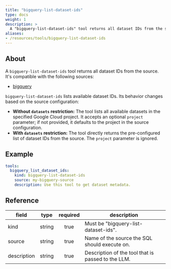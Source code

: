 ```yaml
---
title: "bigquery-list-dataset-ids"
type: docs
weight: 1
description: >
  A "bigquery-list-dataset-ids" tool returns all dataset IDs from the source.
aliases:
- /resources/tools/bigquery-list-dataset-ids
---
```


## About

A `bigquery-list-dataset-ids` tool returns all dataset IDs from the source.
It's compatible with the following sources:

- [bigquery](../../sources/bigquery.md)

`bigquery-list-dataset-ids` lists available dataset IDs. Its behavior changes
based on the source configuration:

- **Without `datasets` restriction:** The tool lists all available datasets in
  the specified Google Cloud project. It accepts an optional `project`
  parameter; if not provided, it defaults to the project in the source
  configuration.
- **With `datasets` restriction:** The tool directly returns the pre-configured
  list of dataset IDs from the source. The `project` parameter is ignored.

## Example

```yaml
tools:
  bigquery_list_dataset_ids:
    kind: bigquery-list-dataset-ids
    source: my-bigquery-source
    description: Use this tool to get dataset metadata.
```

## Reference

| **field**   |                  **type**                  | **required** | **description**                                                                                  |
|-------------|:------------------------------------------:|:------------:|--------------------------------------------------------------------------------------------------|
| kind        |                   string                   |     true     | Must be "bigquery-list-dataset-ids".                                                             |
| source      |                   string                   |     true     | Name of the source the SQL should execute on.                                                    |
| description |                   string                   |     true     | Description of the tool that is passed to the LLM.                                               |
